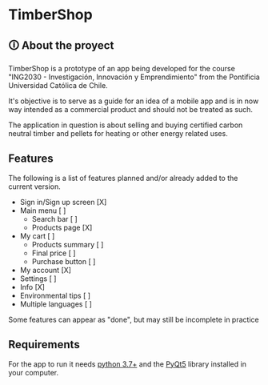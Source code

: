 # TimberShop

## 🛈 About the proyect

TimberShop is a prototype of an app being developed for the course "ING2030 - Investigación, Innovación y Emprendimiento" from the Pontificia Universidad Católica de Chile.

It's objective is to serve as a guide for an idea of a mobile app and is in now way intended as a commercial product and should not be treated as such.

The application in question is about selling and buying certified carbon neutral timber and pellets for heating or other energy related uses.

## Features

The following is a list of features planned and/or already added to the current version.

* Sign in/Sign up screen [X]
* Main menu [ ]
    * Search bar [ ]
    * Products page [X]
* My cart [ ]
    * Products summary [ ]
    * Final price [ ]
    * Purchase button [ ]
* My account [X]
* Settings [ ]
* Info [X]
* Environmental tips [ ]
* Multiple languages [ ]

Some features can appear as "done", but may still be incomplete in practice

## Requirements

For the app to run it needs [python 3.7+](https://www.python.org/) and the [PyQt5](https://riverbankcomputing.com/software/pyqt/) library installed in your computer.